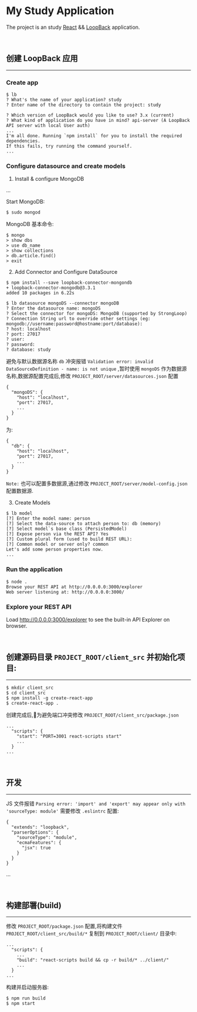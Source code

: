 # My Study Application

The project is an study [React](https://reactjs.org/) && [LoopBack](http://loopback.io) application.

<br />

## 创建 LoopBack 应用
---

### Create app
```shell
$ lb
? What's the name of your application? study
? Enter name of the directory to contain the project: study

? Which version of LoopBack would you like to use? 3.x (current)
? What kind of application do you have in mind? api-server (A LoopBack API server with local User auth)
...
I'm all done. Running `npm install` for you to install the required dependencies.
If this fails, try running the command yourself.
... 
```

### Configure datasource and create models
1. Install & configure MongoDB

...

Start MongoDB:
```shell
$ sudo mongod
```

MongoDB 基本命令:
```shell
$ mongo
> show dbs
> use db_name
> show collections
> db.article.find()
> exit
```

2. Add Connector and Configure DataSource
```shell
$ npm install --save loopback-connector-mongondb
+ loopback-connector-mongodb@3.3.1
added 10 packages in 6.22s

$ lb datasource mongoDS --connector mongoDB
? Enter the datasource name: mongoDS
? Select the connector for mongoDS: MongoDB (supported by StrongLoop)
? Connection String url to override other settings (eg: mongodb://username:password@hostname:port/database):
? host: localhost
? port: 27017
? user:
? password:
? database: study
```
避免与默认数据源名称 `db` 冲突报错 `Validation error: invalid DataSourceDefinition - name: is not unique` ,暂时使用 `mongoDS` 作为数据源名称,数据源配置完成后,修改 `PROJECT_ROOT/server/datasources.json` 配置
```shell
{
  "mongoDS": {
    "host": "localhost",
    "port": 27017,
    ...
  }
}
```
为:
```shell
{
  "db": {
    "host": "localhost",
    "port": 27017,
    ...
  }
}
```
`Note:` 也可以配置多数据源,通过修改 `PROJECT_ROOT/server/model-config.json` 配置数据源.

3. Create Models

```shell
$ lb model
[?] Enter the model name: person
[?] Select the data-source to attach person to: db (memory)
[?] Select model`s base class (PersistedModel)
[?] Expose person via the REST API? Yes
[?] Custom plural form (used to build REST URL):
[?] Common model or server only? common
Let's add some person properties now.
...
```

### Run the application
```shell
$ node .
Browse your REST API at http://0.0.0.0:3000/explorer
Web server listening at: http://0.0.0.0:3000/
```

### Explore your REST API
Load http://0.0.0.0:3000/explorer to see the built-in API Explorer on browser.

<br />

## 创建源码目录 `PROJECT_ROOT/client_src` 并初始化项目:
---
```shell
$ mkdir client_src
$ cd client_src
$ npm install -g create-react-app
$ create-react-app .
```
创建完成后,为避免端口冲突修改 `PROJECT_ROOT/client_src/package.json`
```shell
...
  "scripts": {
    "start": "PORT=3001 react-scripts start"
    ...
  }
...
```


<br />

## 开发
---

JS 文件报错 `Parsing error: 'import' and 'export' may appear only with 'sourceType: module'` 需要修改 `.eslintrc` 配置:
```shell
{
  "extends": "loopback",
  "parserOptions": {
    "sourceType": "module",
    "ecmaFeatures": {
      "jsx": true
    }
  }
}
```
...


<br />

## 构建部署(build)
---
修改 `PROJECT_ROOT/package.json` 配置,将构建文件 `PROJECT_ROOT/client_src/build/*` 复制到 `PROJECT_ROOT/client/` 目录中:
```shell
...
  "scripts": {
    ...
    "build": "react-scripts build && cp -r build/* ../client/"
    ...
  }
...
```

构建并启动服务器:
```shell
$ npm run build
$ npm start
```

